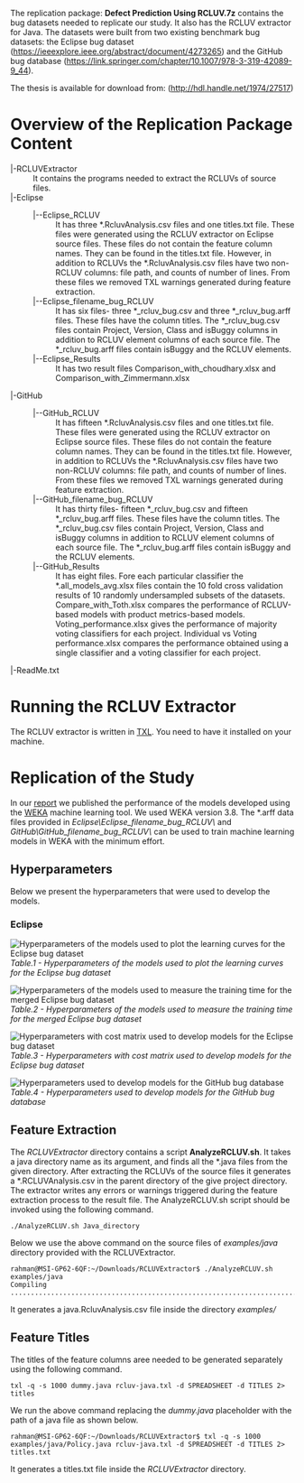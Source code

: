 The replication package: **Defect Prediction Using RCLUV.7z** contains the bug datasets needed to replicate our study. It also has the RCLUV extractor for Java. The datasets were built from two existing benchmark bug datasets: the Eclipse bug dataset (https://ieeexplore.ieee.org/abstract/document/4273265) and the GitHub bug database (https://link.springer.com/chapter/10.1007/978-3-319-42089-9_44).

The thesis is available for download from: (http://hdl.handle.net/1974/27517)

# Overview of the Replication Package Content
<html>
<dl>
  <dt>|-RCLUVExtractor</dt>
  <dd>It contains the programs needed to extract the RCLUVs of source files.</dd>  
  
  <dt>|-Eclipse</dt>
  <dd>
    <dl>
      <dt>|--Eclipse_RCLUV</dt>
      <dd> It has three *.RcluvAnalysis.csv files and one titles.txt file. These files were generated using the RCLUV extractor on Eclipse source files. These files do not contain the feature column names. They can be found in the titles.txt file. However, in addition to RCLUVs the *.RcluvAnalysis.csv files have two non-RCLUV columns: file path, and counts of number of lines. From these files we removed TXL warnings generated during feature extraction.</dd>
      <dt>|--Eclipse_filename_bug_RCLUV</dt>
      <dd>It has six files- three *_rcluv_bug.csv and three *_rcluv_bug.arff files. These files have the column titles. The *_rcluv_bug.csv files contain Project, Version, Class and isBuggy columns in addition to RCLUV element columns of each source file. The *_rcluv_bug.arff files contain isBuggy and the RCLUV elements.</dd>
      <dt>|--Eclipse_Results</dt>
      <dd>It has two result files Comparison_with_choudhary.xlsx and Comparison_with_Zimmermann.xlsx </dd>
    </dl>
  </dd>
  
  <dt>|-GitHub</dt>
  <dd>
    <dl>
      <dt>|--GitHub_RCLUV</dt>
      <dd>It has fifteen *.RcluvAnalysis.csv files and one titles.txt file. These files were generated using the RCLUV extractor on Eclipse source files. These files do not contain the feature column names. They can be found in the titles.txt file. However, in addition to RCLUVs the *.RcluvAnalysis.csv files have two non-RCLUV columns: file path, and counts of number of lines. From these files we removed TXL warnings generated during feature extraction.</dd>
      <dt>|--GitHub_filename_bug_RCLUV</dt>
      <dd>It has thirty files- fifteen *_rcluv_bug.csv and fifteen *_rcluv_bug.arff files. These files have the column titles. The *_rcluv_bug.csv files contain Project, Version, Class and isBuggy columns in addition to RCLUV element columns of each source file. The *_rcluv_bug.arff files contain isBuggy and the RCLUV elements. </dd>
      <dt>|--GitHub_Results</dt>
      <dd>It has eight files. Fore each particular classifier the *.all_models_avg.xlsx files contain the 10 fold cross validation results of 10 randomly undersampled subsets of the datasets. Compare_with_Toth.xlsx compares the performance of RCLUV-based models with product metrics-based models. Voting_performance.xlsx gives the performance of majority voting classifiers for each project. Individual vs Voting performance.xlsx compares the performance obtained using a single classifier and a voting classifier for each project.
      </dd>
    </dl>
  </dd>
  
  <dt>|-ReadMe.txt</dt>
  </dl>
  </html>
  
# Running the RCLUV Extractor
The RCLUV extractor is written in [TXL][txl-link]. You need to have it installed on your machine.
  
# Replication of the Study
In our [report][thesis-link] we published the performance of the models developed using the [WEKA][weka-link] machine learning tool. We used WEKA version 3.8. The \*.arff data files provided in *Eclipse\Eclipse_filename_bug_RCLUV\\* and *GitHub\GitHub_filename_bug_RCLUV\\* can be used to train machine learning models in WEKA with the minimum effort.

## Hyperparameters
  Below we present the hyperparameters that were used to develop the models.
  
### Eclipse
![]({{site.baseurl}}/assets/images/hyper_param_learning_curve.png "Hyperparameters of the models used to plot the learning curves for the Eclipse bug dataset")
*Table.1 - Hyperparameters of the models used to plot the learning curves for the Eclipse bug dataset*

![]({{site.baseurl}}/assets/images/hyper_param_training_time.png "Hyperparameters of the models used to measure the training time for the merged Eclipse bug dataset")
*Table.2 - Hyperparameters of the models used to measure the training time for the merged Eclipse bug dataset*

![]({{site.baseurl}}/assets/images/hyper_param_with_cost_eclipse.png "Hyperparameters with cost matrix used to develop models for the Eclipse bug dataset")
*Table.3 - Hyperparameters with cost matrix used to develop models for the Eclipse bug dataset*

![]({{site.baseurl}}/assets/images/hyper_param_with_cost_github.png "Hyperparameters used to develop models for the GitHub bug database")
*Table.4 - Hyperparameters used to develop models for the GitHub bug database*

## Feature Extraction
The *RCLUVExtractor* directory contains a script **AnalyzeRCLUV.sh**. It takes a java directory name as its argument, and finds all the \*.java files from the given directory. After extracting the RCLUVs of the source files it generates a \*.RCLUVAnalysis.csv in the parent directory of the give project directory. The extractor writes any errors or warnings triggered during the feature extraction process to the result file. The AnalyzeRCLUV.sh script should be invoked using the following command.

```
./AnalyzeRCLUV.sh Java_directory
```
Below we use the above command on the source files of *examples/java* directory provided with the RCLUVExtractor.
```
rahman@MSI-GP62-6QF:~/Downloads/RCLUVExtractor$ ./AnalyzeRCLUV.sh examples/java
Compiling 
.....................................................................................Done.
```
It generates a java.RcluvAnalysis.csv file inside the directory *examples/*

## Feature Titles
The titles of the feature columns aree needed to be generated separately using the following command.
```
txl -q -s 1000 dummy.java rcluv-java.txl -d SPREADSHEET -d TITLES 2> titles
```
We run the above command replacing the *dummy.java* placeholder with the path of a java file as shown below.
```
rahman@MSI-GP62-6QF:~/Downloads/RCLUVExtractor$ txl -q -s 1000 examples/java/Policy.java rcluv-java.txl -d SPREADSHEET -d TITLES 2> titles.txt
```
It generates a titles.txt file inside the *RCLUVExtractor* directory.


[thesis-link]:http://hdl.handle.net/1974/27517
[weka-link]:https://www.cs.waikato.ac.nz/ml/weka/
[txl-link]:https://www.txl.ca/
